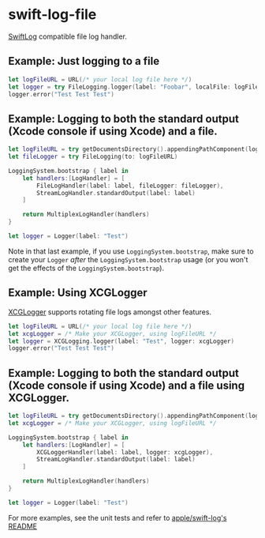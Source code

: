 # swift-log-file

[SwiftLog](https://github.com/apple/swift-log) compatible file log handler.

## Example: Just logging to a file

```swift
let logFileURL = URL(/* your local log file here */)
let logger = try FileLogging.logger(label: "Foobar", localFile: logFileURL)
logger.error("Test Test Test")
```

## Example: Logging to both the standard output (Xcode console if using Xcode) and a file.

```swift
let logFileURL = try getDocumentsDirectory().appendingPathComponent(logFileName)
let fileLogger = try FileLogging(to: logFileURL)

LoggingSystem.bootstrap { label in
    let handlers:[LogHandler] = [
        FileLogHandler(label: label, fileLogger: fileLogger),
        StreamLogHandler.standardOutput(label: label)
    ]

    return MultiplexLogHandler(handlers)
}

let logger = Logger(label: "Test")
```

Note in that last example, if you use `LoggingSystem.bootstrap`, make sure to create your `Logger` *after* the  `LoggingSystem.bootstrap` usage (or you won't get the effects of the `LoggingSystem.bootstrap`).

## Example: Using XCGLogger

[XCGLogger](https://github.com/DaveWoodCom/XCGLogger.git) supports rotating file logs amongst other features.

```swift
let logFileURL = URL(/* your local log file here */)
let xcgLogger = /* Make your XCGLogger, using logFileURL */
let logger = XCGLogging.logger(label: "Test", logger: xcgLogger)
logger.error("Test Test Test")
```

## Example: Logging to both the standard output (Xcode console if using Xcode) and a file using XCGLogger.

```swift
let logFileURL = try getDocumentsDirectory().appendingPathComponent(logFileName)
let xcgLogger = /* Make your XCGLogger, using logFileURL */

LoggingSystem.bootstrap { label in
    let handlers:[LogHandler] = [
        XCGLoggerHandler(label: label, logger: xcgLogger),
        StreamLogHandler.standardOutput(label: label)
    ]

    return MultiplexLogHandler(handlers)
}

let logger = Logger(label: "Test")
```

For more examples, see the unit tests and refer to [apple/swift-log's README](https://github.com/apple/swift-log#the-core-concepts)
